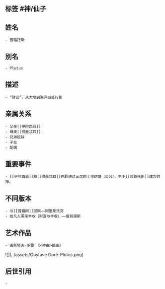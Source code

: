 ## 标签  #神/仙子
## 姓名
	- 普路托斯
## 别名
	- Plutus
## 描述
	- “财富”，从大地到海洋四处行善
## 亲属关系
	- 父亲[[伊阿西翁]]
	- 母亲[[得墨忒耳]]
	- 兄弟姐妹
	- 子女
	- 配偶
## 重要事件
	- [[伊阿西翁]]和[[得墨忒耳]]在翻耕过三次的土地结婚（交合），生下[[普路托斯]]成为财神。
## 不同版本
	- 与[[普路同]]混同——阿里斯托芬
	- 给凡人带来丰收（财富与丰收）——俄耳甫斯
## 艺术作品
	- 古斯塔夫·多雷 《<神曲>插画》
 ![](../assets/Gustave Doré-Plutus.png)
## 后世引用
	-
